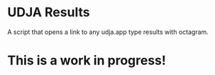 # UDJA Results
A script that opens a link to any udja.app type results with octagram.

# This is a work in progress!
